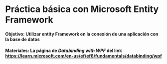 # Práctica básica con Microsoft Entity Framework


#### Objetivo: Utilizar entity Framework en la conexión de una aplicación con la base de datos

#### Materiales: La página de *Databinding with WPF* del link https://learn.microsoft.com/en-us/ef/ef6/fundamentals/databinding/wpf
